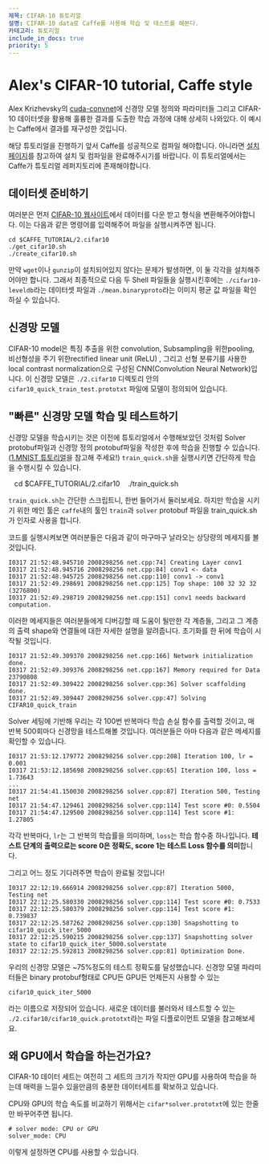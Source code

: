 ```yaml
---
제목: CIFAR-10 튜토리얼
설명: CIFAR-10 data로 Caffe를 사용해 학습 및 테스트를 해본다.
카테고리: 튜토리얼
include_in_docs: true
priority: 5
---
```


Alex's CIFAR-10 tutorial, Caffe style
=====================================
Alex Krizhevsky의 [cuda-convnet](https://code.google.com/p/cuda-convnet/)에 신경망 모델 정의와 파라미터들 그리고 CIFAR-10 데이터셋을 활용해 훌륭한 결과를 도출한 학습 과정에 대해 상세히 나와있다. 이 예시는 Caffe에서 결과를 재구성한 것입니다.

해당 튜토리얼을 진행하기 앞서 Caffe를 성공적으로 컴파일 해야합니다. 아니라면 [설치 페이지](https://github.com/Hahnnz/Caffe_Tutorial/wiki/0.-Caffe-%EC%84%A4%EC%B9%98-%EB%B0%A9%EB%B2%95)를 참고하여 설치 및 컴파일을 완료해주시기를 바랍니다.
이 튜토리얼에서는 Caffe가 튜토리얼 레퍼지토리에 존재해야합니다.


데이터셋 준비하기
-------------------

여러분은 먼저 [CIFAR-10 웹사이트](http://www.cs.toronto.edu/~kriz/cifar.html)에서 데이터를 다운 받고 형식을 변환해주어야합니다. 이는 다음과 같은 명령어를 입력해주어 파일을 실행시켜주면 됩니다.

    cd $CAFFE_TUTORIAL/2.cifar10
    ./get_cifar10.sh
    ./create_cifar10.sh

만약 `wget`이나 `gunzip`이 설치되어있지 않다는 문제가 발생하면, 이 둘 각각을 설치해주어야만 합니다. 그래서 최종적으로 다음 두 Shell 파일들을 실행시킨후에는 `./cifar10-leveldb`라는 데이터셋 파일과 `./mean.binaryproto`라는 이미지 평균 값 파일을 확인하실 수 있습니다. 


신경망 모델
---------
CIFAR-10 model은 특징 추출을 위한 convolution, Subsampling을 위한pooling, 비선형성을 주기 위한rectified linear unit (ReLU) , 그리고 선형 분류기를 사용한 local contrast normalization으로 구성된 CNN(Convolution Neural Network)입니다. 이 신경망 모델은 `./2.cifar10` 디렉토리 안의 `cifar10_quick_train_test.prototxt` 파일에 모델이 정의되어 있습니다.


"빠른" 신경망 모델 학습 및 테스트하기
--------------------------------------

신경망 모델을 학습시키는 것은 이전에 튜토리얼에서 수행해보았던 것처럼 Solver protobuf파일과 신경망 정의 protobuf파일을 작성한 후에 학습을 진행할 수 있습니다. ([1.MNIST 튜토리얼](https://github.com/Hahnnz/Caffe_Tutorial/tree/master/1.MNIST)을 참고해 주세요!) `train_quick.sh`을 실행시키면 간단하게 학습을 수행시킬 수 있습니다.


    cd $CAFFE_TUTORIAL/2.cifar10
    ./train_quick.sh

`train_quick.sh`는 간단한 스크립트니, 한번 들어가서 둘러보세요. 하지만 학습을 시키기 위한 메인 툴은 `caffe`내의 툴인 `train`과 `solver` protobuf 파일을 train_quick.sh가 인자로 사용을 합니다.

코드를 실행시켜보면 여러분들은 다음과 같이 마구마구 날라오는 상당량의 메세지를 볼 것입니다.

    I0317 21:52:48.945710 2008298256 net.cpp:74] Creating Layer conv1
    I0317 21:52:48.945716 2008298256 net.cpp:84] conv1 <- data
    I0317 21:52:48.945725 2008298256 net.cpp:110] conv1 -> conv1
    I0317 21:52:49.298691 2008298256 net.cpp:125] Top shape: 100 32 32 32 (3276800)
    I0317 21:52:49.298719 2008298256 net.cpp:151] conv1 needs backward computation.
    
이러한 메세지들은 여러분들에게 디버깅할 때 도움이 될만한 각 계층들, 그리고 그 계층의 출력 shape와 연결들에 대한 자세한 설명을 알려줍니다. 초기화를 한 뒤에 학습이 시작될 것입니다.

    I0317 21:52:49.309370 2008298256 net.cpp:166] Network initialization done.
    I0317 21:52:49.309376 2008298256 net.cpp:167] Memory required for Data 23790808
    I0317 21:52:49.309422 2008298256 solver.cpp:36] Solver scaffolding done.
    I0317 21:52:49.309447 2008298256 solver.cpp:47] Solving CIFAR10_quick_train

Solver 세팅에 기반해 우리는 각 100번 반복마다 학습 손실 함수를 출력할 것이고, 매 반복 500회마다 신경망을 테스트해볼 것입니다. 여러분들은 아마 다음과 같은 메세지를 확인할 수 있습니다.

    I0317 21:53:12.179772 2008298256 solver.cpp:208] Iteration 100, lr = 0.001
    I0317 21:53:12.185698 2008298256 solver.cpp:65] Iteration 100, loss = 1.73643
    ...
    I0317 21:54:41.150030 2008298256 solver.cpp:87] Iteration 500, Testing net
    I0317 21:54:47.129461 2008298256 solver.cpp:114] Test score #0: 0.5504
    I0317 21:54:47.129500 2008298256 solver.cpp:114] Test score #1: 1.27805


각각 반복마다, `lr`는 그 반복의 학습률을 의미하며, `loss`는 학습 함수중 하나입니다. **테스트 단계의 출력으로는 score 0은 정확도, score 1는 테스트 Loss 함수를 의미**합니다.

그리고 어느 정도 기다려주면 학습이 완료될 것입니다!

    I0317 22:12:19.666914 2008298256 solver.cpp:87] Iteration 5000, Testing net
    I0317 22:12:25.580330 2008298256 solver.cpp:114] Test score #0: 0.7533
    I0317 22:12:25.580379 2008298256 solver.cpp:114] Test score #1: 0.739837
    I0317 22:12:25.587262 2008298256 solver.cpp:130] Snapshotting to cifar10_quick_iter_5000
    I0317 22:12:25.590215 2008298256 solver.cpp:137] Snapshotting solver state to cifar10_quick_iter_5000.solverstate
    I0317 22:12:25.592813 2008298256 solver.cpp:81] Optimization Done.

우리의 신경망 모델은 ~75%정도의 테스트 정확도를 달성했습니다. 신경망 모델 파라미터들은 binary protobuf형태로 CPU든 GPU든 언제든지 사용할 수 있는  

    cifar10_quick_iter_5000

라는 이름으로 저장되어 있습니다. 새로운 데이터를 불러와서 테스트할 수 있는 `./2.cifar10/cifar10_quick.prototxt`라는 파일 디플로이먼트 모델을 참고해보세요.

왜 GPU에서 학습을 하는건가요?
-------------------

CIFAR-10 데이터 세트는 여전히 그 세트의 크기가 작지만 GPU를 사용하여 학습을 하는데 매력을 느낄수 있을만큼의 충분한 데이터세트를 확보하고 있습니다.

CPU와 GPU의 학습 속도를 비교하기 위해서는 `cifar*solver.prototxt`에 있는 한줄만 바꾸어주면 됩니다.

    # solver mode: CPU or GPU
    solver_mode: CPU
    
    
이렇게 설정하면 CPU를 사용할 수 있습니다.

